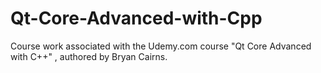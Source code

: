 # Qt-Core-Advanced-with-Cpp
Course work associated with the Udemy.com course "Qt Core Advanced with C++" , authored by Bryan Cairns.
